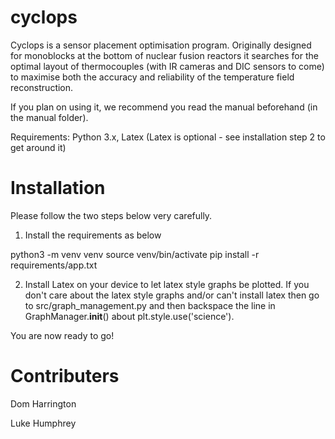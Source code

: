 # cyclops

Cyclops is a sensor placement optimisation program. Originally designed for monoblocks at the bottom of nuclear fusion reactors it searches for the optimal layout of thermocouples (with IR cameras and DIC sensors to come) to maximise both the accuracy and reliability of the temperature field reconstruction.

If you plan on using it, we recommend you read the manual beforehand (in the manual folder).

Requirements: Python 3.x, Latex (Latex is optional - see installation step 2 to get around it)


# Installation

Please follow the two steps below very carefully. 

1. Install the requirements as below

python3 -m venv venv
source venv/bin/activate
pip install -r requirements/app.txt

2. Install Latex on your device to let latex style graphs be plotted. If you don't care about the latex style graphs and/or can't install latex then go to src/graph_management.py and then backspace the line in GraphManager.__init__() about plt.style.use('science').

You are now ready to go!


# Contributers

Dom Harrington

Luke Humphrey


